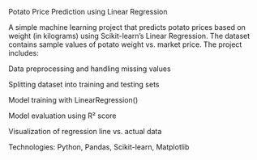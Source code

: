  Potato Price Prediction using Linear Regression


A simple machine learning project that predicts potato prices based on weight (in kilograms) using Scikit-learn’s Linear Regression. The dataset contains sample values of potato weight vs. market price. The project includes:

Data preprocessing and handling missing values

Splitting dataset into training and testing sets

Model training with LinearRegression()

Model evaluation using R² score

Visualization of regression line vs. actual data

Technologies: Python, Pandas, Scikit-learn, Matplotlib
